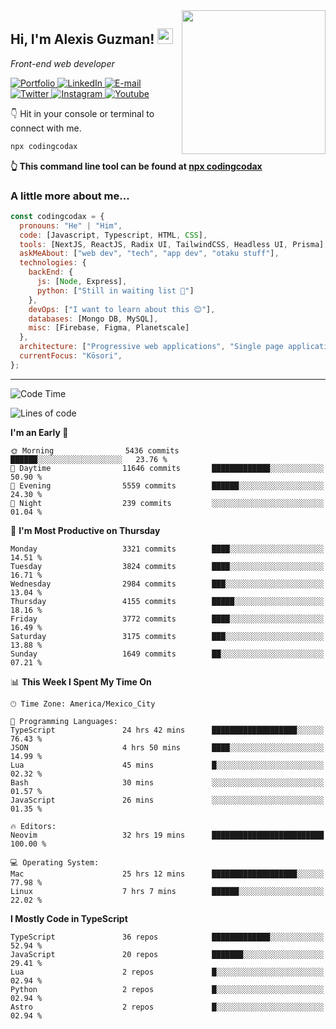 <img align='right' src="https://media.giphy.com/media/M9gbBd9nbDrOTu1Mqx/giphy.gif" width="230">
<h2>Hi, I'm Alexis Guzman! <img src="https://media.giphy.com/media/hvRJCLFzcasrR4ia7z/giphy.gif" width="25px"></h2>
<p><em>Front-end web developer</em></p>

<p>
  <a href='https://www.codingcodax.dev' target='_blank'>
    <img alt='Portfolio' src='https://img.shields.io/badge/Portfolio-black?logo=vercel&style=flat-square'>
  </a>
  <a href='https://linkedin.com/in/codingcodax' target='_blank'>
    <img alt='LinkedIn' src='https://img.shields.io/badge/LinkedIn-black?logo=LinkedIn&style=flat-square'>
  </a>
  <a href='mailto:hello@codingcodax.com' target='_blank'>
    <img alt='E-mail' src='https://img.shields.io/badge/Email-black?logo=Gmail&style=flat-square'>
  </a>
  <a href='https://twitter.com/codingcodax' target='_blank'>
    <img alt='Twitter' src='https://img.shields.io/badge/Twitter-black?logo=Twitter&style=flat-square'>
  </a>
  <a href='https://www.instagram.com/codingcodax' target='_blank'>
    <img alt='Instagram' src='https://img.shields.io/badge/Instagram-black?logo=Instagram&style=flat-square'>
  </a>
  <a href='https://www.youtube.com/@codingcodax' target='_blank'>
    <img alt='Youtube' src='https://img.shields.io/badge/YouTube-black?logo=Youtube&style=flat-square'>
  </a>
</p>

👇 Hit in your console or terminal to connect with me.

```bash
npx codingcodax
```
**👆 This command line tool can be found at [npx codingcodax](https://github.com/codingcodax/npx-codingcodax)**

<h3>A little more about me...</h3>

```javascript
const codingcodax = {
  pronouns: "He" | "Him",
  code: [Javascript, Typescript, HTML, CSS],
  tools: [NextJS, ReactJS, Radix UI, TailwindCSS, Headless UI, Prisma],
  askMeAbout: ["web dev", "tech", "app dev", "otaku stuff"],
  technologies: {
    backEnd: {
      js: [Node, Express],
      python: ["Still in waiting list 🥲"]
    },
    devOps: ["I want to learn about this 😊"],
    databases: [Mongo DB, MySQL],
    misc: [Firebase, Figma, Planetscale]
  },
  architecture: ["Progressive web applications", "Single page applications"],
  currentFocus: "Kōsori",
};
```

---

<!--START_SECTION:waka-->
![Code Time](http://img.shields.io/badge/Code%20Time-2%2C639%20hrs%2053%20mins-blue)

![Lines of code](https://img.shields.io/badge/From%20Hello%20World%20I%27ve%20Written-10.1%20million%20lines%20of%20code-blue)

**I'm an Early 🐤** 

```text
🌞 Morning                5436 commits        ██████░░░░░░░░░░░░░░░░░░░   23.76 % 
🌆 Daytime                11646 commits       █████████████░░░░░░░░░░░░   50.90 % 
🌃 Evening                5559 commits        ██████░░░░░░░░░░░░░░░░░░░   24.30 % 
🌙 Night                  239 commits         ░░░░░░░░░░░░░░░░░░░░░░░░░   01.04 % 
```
📅 **I'm Most Productive on Thursday** 

```text
Monday                   3321 commits        ████░░░░░░░░░░░░░░░░░░░░░   14.51 % 
Tuesday                  3824 commits        ████░░░░░░░░░░░░░░░░░░░░░   16.71 % 
Wednesday                2984 commits        ███░░░░░░░░░░░░░░░░░░░░░░   13.04 % 
Thursday                 4155 commits        █████░░░░░░░░░░░░░░░░░░░░   18.16 % 
Friday                   3772 commits        ████░░░░░░░░░░░░░░░░░░░░░   16.49 % 
Saturday                 3175 commits        ███░░░░░░░░░░░░░░░░░░░░░░   13.88 % 
Sunday                   1649 commits        ██░░░░░░░░░░░░░░░░░░░░░░░   07.21 % 
```


📊 **This Week I Spent My Time On** 

```text
🕑︎ Time Zone: America/Mexico_City

💬 Programming Languages: 
TypeScript               24 hrs 42 mins      ███████████████████░░░░░░   76.43 % 
JSON                     4 hrs 50 mins       ████░░░░░░░░░░░░░░░░░░░░░   14.99 % 
Lua                      45 mins             █░░░░░░░░░░░░░░░░░░░░░░░░   02.32 % 
Bash                     30 mins             ░░░░░░░░░░░░░░░░░░░░░░░░░   01.57 % 
JavaScript               26 mins             ░░░░░░░░░░░░░░░░░░░░░░░░░   01.35 % 

🔥 Editors: 
Neovim                   32 hrs 19 mins      █████████████████████████   100.00 % 

💻 Operating System: 
Mac                      25 hrs 12 mins      ███████████████████░░░░░░   77.98 % 
Linux                    7 hrs 7 mins        ██████░░░░░░░░░░░░░░░░░░░   22.02 % 
```

**I Mostly Code in TypeScript** 

```text
TypeScript               36 repos            █████████████░░░░░░░░░░░░   52.94 % 
JavaScript               20 repos            ███████░░░░░░░░░░░░░░░░░░   29.41 % 
Lua                      2 repos             █░░░░░░░░░░░░░░░░░░░░░░░░   02.94 % 
Python                   2 repos             █░░░░░░░░░░░░░░░░░░░░░░░░   02.94 % 
Astro                    2 repos             █░░░░░░░░░░░░░░░░░░░░░░░░   02.94 % 
```




<!--END_SECTION:waka-->
